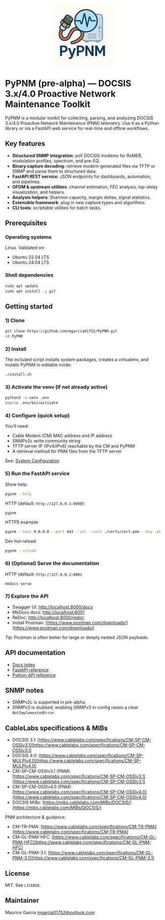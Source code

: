 <p align="center">
  <a href="docs/index.md">
    <picture>
      <source srcset="docs/images/logo/pypnm-dark-mode.png" media="(prefers-color-scheme: dark)" />
      <img src="docs/images/logo/pypnm-light-mode.png" alt="PyPNM Logo" width="200" />
    </picture>
  </a>
</p>

# PyPNM (pre-alpha) — DOCSIS 3.x/4.0 Proactive Network Maintenance Toolkit

PyPNM is a modular toolkit for collecting, parsing, and analyzing DOCSIS 3.x/4.0 Proactive Network Maintenance (PNM) telemetry. Use it as a Python library or via a FastAPI web service for real-time and offline workflows.

## Key features

- **Structured SNMP integration**: poll DOCSIS modems for RxMER, modulation profiles, spectrum, and pre-EQ.
- **Binary capture decoding**: retrieve modem-generated files via TFTP or SNMP and parse them to structured data.
- **FastAPI REST service**: JSON endpoints for dashboards, automation, and pipelines.
- **OFDM & upstream utilities**: channel estimation, FEC analysis, tap-delay visualization, and helpers.
- **Analysis helpers**: Shannon capacity, margin deltas, signal statistics.
- **Extensible framework**: plug in new capture types and algorithms.
- **CLI tools**: scriptable utilities for batch tasks.

## Prerequisites

### Operating systems

Linux. Validated on:

- Ubuntu 22.04 LTS
- Ubuntu 24.04 LTS

### Shell dependencies

```bash
sudo apt update
sudo apt install -y git
````

## Getting started

### 1) Clone

```bash
git clone https://github.com/mgarcia01752/PyPNM.git
cd PyPNM
```

### 2) Install

The included script installs system packages, creates a virtualenv, and installs PyPNM in editable mode:

```bash
./install.sh
```

### 3) Activate the venv (if not already active)

```bash
python3 -m venv .env
source .env/bin/activate
```

### 4) Configure (quick setup)

You’ll need:

* Cable Modem (CM) MAC address and IP address
* SNMPv2c write community string
* TFTP server IP (IPv4/IPv6) reachable by the CM and PyPNM
* A retrieval method for PNM files from the TFTP server

See: [System Configuration](docs/api/fast-api/pypnm/system/system_config.md)

### 5) Run the FastAPI service

Show help:

```bash
pypnm --help
```

HTTP (default: `http://127.0.0.1:8000`):

```bash
pypnm
```

HTTPS example:

```bash
pypnm --host 0.0.0.0 --port 443 --ssl --cert ./certs/cert.pem --key ./certs/key.pem
```

Dev hot-reload:

```bash
pypnm --reload
```

### 6) (Optional) Serve the documentation

HTTP (default: `http://127.0.0.1:8001`

```bash
mkdocs serve
```

### 7) Explore the API

* Swagger UI: [http://localhost:8000/docs](http://localhost:8000/docs)
* MkDocs docs: [http://localhost:8001](http://localhost:8001)
* ReDoc: [http://localhost:8000/redoc](http://localhost:8000/redoc)
* Install Postman: [https://www.postman.com/downloads/](https://www.postman.com/downloads/)

*Tip:* Postman is often better for large or deeply nested JSON payloads.

## API documentation

* [Docs index](./docs/index.md)
* [FastAPI reference](./docs/api/fast-api/index.md)
* [Python API reference](./docs/api/python/index.md)

## SNMP notes

* SNMPv2c is supported in pre-alpha.
* SNMPv3 is stubbed; enabling SNMPv3 in config raises a clear `NotImplementedError`.

## CableLabs specifications & MIBs

* DOCSIS 3.1: [https://www.cablelabs.com/specifications/CM-SP-CM-OSSIv3.1](https://www.cablelabs.com/specifications/CM-SP-CM-OSSIv3.1)
* DOCSIS 4.0: [https://www.cablelabs.com/specifications/CM-SP-MULPIv4.0](https://www.cablelabs.com/specifications/CM-SP-MULPIv4.0)
* CM-SP-CM-OSSIv3.1 (PNM): [https://www.cablelabs.com/specifications/CM-SP-CM-OSSIv3.1](https://www.cablelabs.com/specifications/CM-SP-CM-OSSIv3.1)
* CM-SP-CM-OSSIv4.0 (PNM): [https://www.cablelabs.com/specifications/CM-SP-CM-OSSIv4.0](https://www.cablelabs.com/specifications/CM-SP-CM-OSSIv4.0)
* DOCSIS MIBs: [https://mibs.cablelabs.com/MIBs/DOCSIS/](https://mibs.cablelabs.com/MIBs/DOCSIS/)

PNM architecture & guidance:

* CM-TR-PMA: [https://www.cablelabs.com/specifications/CM-TR-PMA](https://www.cablelabs.com/specifications/CM-TR-PMA)
* CM-GL-PNM-HFC: [https://www.cablelabs.com/specifications/CM-GL-PNM-HFC](https://www.cablelabs.com/specifications/CM-GL-PNM-HFC)
* CM-GL-PNM-3.1: [https://www.cablelabs.com/specifications/CM-GL-PNM-3.1](https://www.cablelabs.com/specifications/CM-GL-PNM-3.1)

## License

MIT. See `LICENSE`.

## Maintainer

Maurice Garcia
[mgarcia01752@outlook.com](mailto:mgarcia01752@outlook.com)

